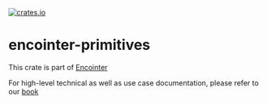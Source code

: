 [![crates.io](https://img.shields.io/crates/v/encointer-primitives.svg)](https://crates.io/crates/encointer-primitives)

# encointer-primitives

This crate is part of [Encointer](https://encointer.org)

For high-level technical as well as use case documentation, please refer to our [book](https://book.encointer.org)
